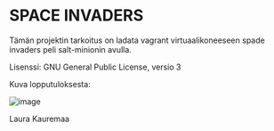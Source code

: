 # SPACE INVADERS 

Tämän projektin tarkoitus on ladata vagrant virtuaalikoneeseen spade invaders peli salt-minionin avulla.

Lisenssi: GNU General Public License, versio 3


Kuva lopputuloksesta:

![image](https://github.com/user-attachments/assets/df785c6b-3f7d-4dda-baa7-9075db857095)



Laura Kauremaa

